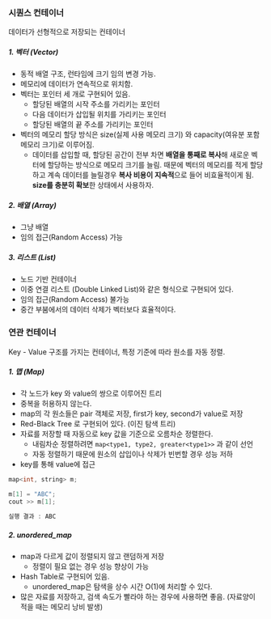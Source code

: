 ### 시퀀스 컨테이너
데이터가 선형적으로 저장되는 컨테이너
##### 1. 벡터 (Vector)
- 동적 배열 구조, 런타임에 크기 임의 변경 가능.
- 메모리에 데이터가 연속적으로 위치함.
- 벡터는 포인터 세 개로 구현되어 있음.
	- 할당된 배열의 시작 주소를 가리키는 포인터
	- 다음 데이터가 삽입될 위치를 가리키는 포인터
	- 할당된 배열의 끝 주소를 가리키는 포인터
- 벡터의 메모리 할당 방식은 size(실제 사용 메모리 크기) 와 capacity(여유분 포함 메모리 크기)로 이루어짐.
	- 데이터를 삽입할 때, 할당된 공간이 전부 차면 **배열을 통째로 복사**해 새로운 벡터에 할당하는 방식으로 메모리 크기를 늘림. 때문에 벡터의 메모리를 적게 할당하고 계속 데이터를 늘릴경우 **복사 비용이 지속적**으로 들어 비효율적이게 됨.  **size를 충분히 확보**한 상태에서 사용하자.
##### 2. 배열 (Array)
- 그냥 배열
- 임의 접근(Random Access) 가능
##### 3. 리스트 (List)
- 노드 기반 컨테이너
- 이중 연결 리스트 (Double Linked List)와 같은 형식으로 구현되어 있다.
- 임의 접근(Random Access) 불가능
- 중간 부붐에서의 데이터 삭제가 벡터보다 효율적이다.
### 연관 컨테이너
Key - Value 구조를 가지는 컨테이너, 특정 기준에 따라 원소를 자동 정렬.
##### 1. 맵 (Map)
- 각 노드가 key 와 value의 쌍으로 이루어진 트리
- 중복을 허용하지 않는다.
- map의 각 원소들은 pair 객체로 저장, first가 key, second가 value로 저장
- Red-Black Tree 로 구현되어 있다. (이진 탐색 트리)
- 자료를 저장할 때 자동으로 key 값을 기준으로 오름차순 정렬한다.
	- 내림차순 정렬하려면 `map<type1, type2, greater<type1>>` 과 같이 선언
	- 자동 정렬하기 때문에 원소의 삽입이나 삭제가 빈번할 경우 성능 저하
- key를 통해 value에 접근
```c++
map<int, string> m;

m[1] = "ABC";
cout >> m[1];

실행 결과 : ABC
```
##### 2. unordered_map
- map과 다르게 값이 정렬되지 않고 랜덤하게 저장
	- 정렬이 필요 없는 경우 성능 향상이 가능
- Hash Table로 구현되어 있음.
	- unordered_map은 탐색을 상수 시간 O(1)에 처리할 수 있다.
- 많은 자료를 저장하고, 검색 속도가 빨라야 하는 경우에 사용하면 좋음. (자료양이 적을 때는 메모리 낭비 발생)